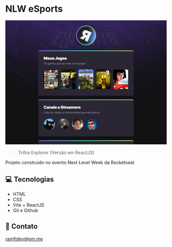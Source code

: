 # NLW eSports

![preview](./.github/preview.png)

> Trilha Explorer (Versão em ReactJS)

Projeto construido no evento Next Level Week da Rocketseat

## 💻 Tecnologias

- HTML
- CSS
- Vite + ReactJS
- Git e Github

## 📧 Contato

ramfidev@pm.me
